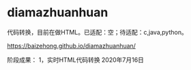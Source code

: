 # diamazhuanhuan
代码转换，目前在做HTML。已适配：空；待适配：c,java,python。

https://baizehong.github.io/diamazhuanhuan/

阶段成果：
1，实时HTML代码转换 2020年7月16日
